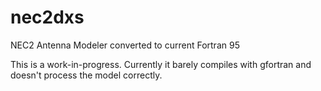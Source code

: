 nec2dxs
=======

NEC2 Antenna Modeler converted to current Fortran 95

This is a work-in-progress.  Currently it barely compiles with gfortran and doesn't process the model correctly.


